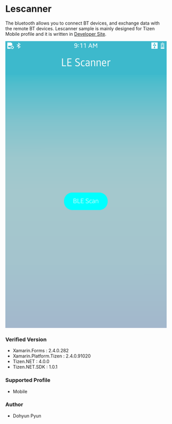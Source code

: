 # Lescanner
The bluetooth allows you to connect BT devices, and exchange data with the remote BT devices.
Lescanner sample is mainly designed for Tizen Mobile profile and it is written in [Developer Site](https://developer.tizen.org/development/guides/.net-application/connectivity-and-wireless/bluetooth).

![MainPage](./Screenshots/Tizen/lescanner.png)


### Verified Version
* Xamarin.Forms : 2.4.0.282
* Xamarin.Platform.Tizen : 2.4.0.91020
* Tizen.NET : 4.0.0
* Tizen.NET.SDK : 1.0.1


### Supported Profile
* Mobile

### Author
* Dohyun Pyun
